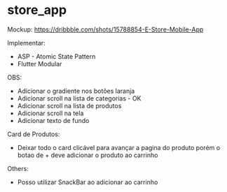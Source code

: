 # store_app

Mockup: https://dribbble.com/shots/15788854-E-Store-Mobile-App


Implementar:

- ASP - Atomic State Pattern
- Flutter Modular  

OBS:

- Adicionar o gradiente nos botões laranja
- Adicionar scroll na lista de categorias - OK
- Adicionar scroll na lista de produtos
- Adicionar scroll na tela 
- Adicionar texto de fundo 


Card de Produtos:
 - Deixar todo o card clicável para avançar a pagina do produto
 porém o botao de + deve adicionar o produto ao carrinho



Others:
- Posso utilizar SnackBar ao adicionar ao carrinho